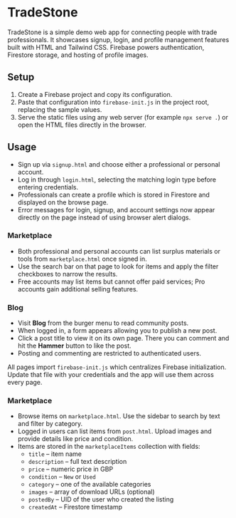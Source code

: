 # TradeStone

TradeStone is a simple demo web app for connecting people with trade professionals.
It showcases signup, login, and profile management features built with HTML and Tailwind CSS.
Firebase powers authentication, Firestore storage, and hosting of profile images.

## Setup

1. Create a Firebase project and copy its configuration.
2. Paste that configuration into `firebase-init.js` in the project root, replacing the sample values.
3. Serve the static files using any web server (for example `npx serve .`) or open the HTML files directly in the browser.

## Usage

- Sign up via `signup.html` and choose either a professional or personal account.
- Log in through `login.html`, selecting the matching login type before entering credentials.
- Professionals can create a profile which is stored in Firestore and displayed on the browse page.
- Error messages for login, signup, and account settings now appear directly on the page instead of using browser alert dialogs.

### Marketplace

- Both professional and personal accounts can list surplus materials or tools from `marketplace.html` once signed in.
- Use the search bar on that page to look for items and apply the filter checkboxes to narrow the results.
- Free accounts may list items but cannot offer paid services; Pro accounts gain additional selling features.

### Blog

- Visit **Blog** from the burger menu to read community posts.
- When logged in, a form appears allowing you to publish a new post.
- Click a post title to view it on its own page. There you can comment and hit the **Hammer** button to like the post.
- Posting and commenting are restricted to authenticated users.

All pages import `firebase-init.js` which centralizes Firebase initialization. Update that file with your credentials and the app will use them across every page.

### Marketplace

- Browse items on `marketplace.html`. Use the sidebar to search by text and filter by category.
- Logged in users can list items from `post.html`. Upload images and provide details like price and condition.
- Items are stored in the `marketplaceItems` collection with fields:
  - `title` – item name
  - `description` – full text description
  - `price` – numeric price in GBP
  - `condition` – `New` or `Used`
  - `category` – one of the available categories
  - `images` – array of download URLs (optional)
  - `postedBy` – UID of the user who created the listing
  - `createdAt` – Firestore timestamp
